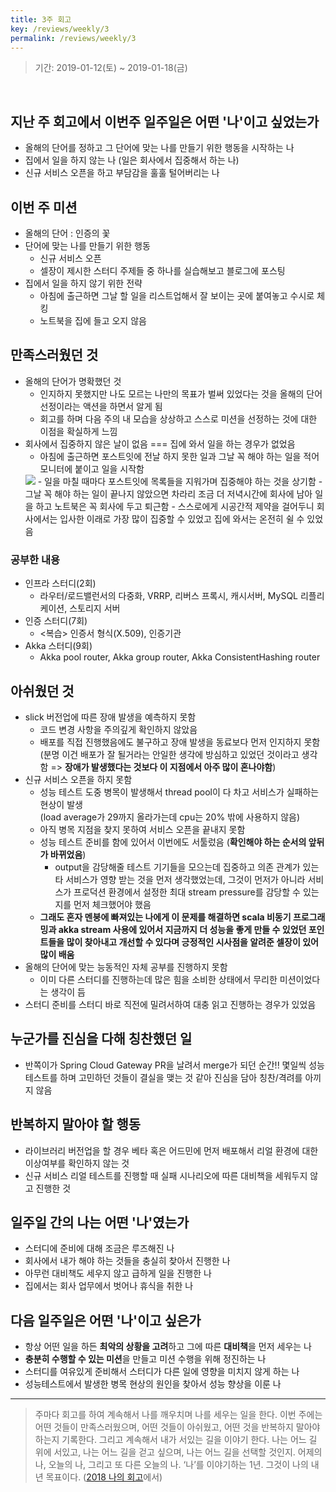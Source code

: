 ```yaml
---
title: 3주 회고
key: /reviews/weekly/3
permalink: /reviews/weekly/3
---
```


> 기간: 2019-01-12(토) ~ 2019-01-18(금)
<br/>

<!--more-->

## 지난 주 회고에서 이번주 일주일은 어떤 '나'이고 싶었는가
- 올해의 단어를 정하고 그 단어에 맞는 나를 만들기 위한 행동을 시작하는 나
- 집에서 일을 하지 않는 나 (일은 회사에서 집중해서 하는 나)
- 신규 서비스 오픈을 하고 부담감을 훌훌 털어버리는 나

## 이번 주 미션
- 올해의 단어 : 인증의 꽃
- 단어에 맞는 나를 만들기 위한 행동
  - 신규 서비스 오픈
  - 셀장이 제시한 스터디 주제들 중 하나를 실습해보고 블로그에 포스팅
- 집에서 일을 하지 않기 위한 전략
  - 아침에 출근하면 그날 할 일을 리스트업해서 잘 보이는 곳에 붙여놓고 수시로 체킹
  - 노트북을 집에 들고 오지 않음

## 만족스러웠던 것
- 올해의 단어가 명확했던 것
  - 인지하지 못했지만 나도 모르는 나만의 목표가 벌써 있었다는 것을 올해의 단어 선정이라는 액션을 하면서 알게 됨
  - 회고를 하며 다음 주의 내 모습을 상상하고 스스로 미션을 선정하는 것에 대한 이점을 확실하게 느낌
- 회사에서 집중하지 않은 날이 없음 === 집에 와서 일을 하는 경우가 없었음
  - 아침에 출근하면 포스트잇에 전날 하지 못한 일과 그날 꼭 해야 하는 일을 적어 모니터에 붙이고 일을 시작함<br/>
  <img src="https://github.com/ssosso/ssosso.github.io/blob/master/_posts/.images/3%EC%A3%BC-%ED%9A%8C%EA%B3%A0_1.jpeg?raw=true"/>
  - 일을 마칠 때마다 포스트잇에 목록들을 지워가며 집중해야 하는 것을 상기함
  - 그날 꼭 해야 하는 일이 끝나지 않았으면 차라리 조금 더 저녁시간에 회사에 남아 일을 하고 노트북은 꼭 회사에 두고 퇴근함
  - 스스로에게 시공간적 제약을 걸어두니 회사에서는 입사한 이래로 가장 많이 집중할 수 있었고 집에 와서는 온전히 쉴 수 있었음

### 공부한 내용
- 인프라 스터디(2회)
  - 라우터/로드밸런서의 다중화, VRRP, 리버스 프록시, 캐시서버, MySQL 리플리케이션, 스토리지 서버
- 인증 스터디(7회)
  - <복습> 인증서 형식(X.509), 인증기관
- Akka 스터디(9회)
  - Akka pool router, Akka group router, Akka ConsistentHashing router

## 아쉬웠던 것
- slick 버전업에 따른 장애 발생을 예측하지 못함
  - 코드 변경 사항을 주의깊게 확인하지 않았음
  - 배포를 직접 진행했음에도 불구하고 장애 발생을 동료보다 먼저 인지하지 못함 (분명 이건 배포가 잘 될거라는 안일한 생각에 방심하고 있었던 것이라고 생각함 => **장애가 발생했다는 것보다 이 지점에서 아주 많이 혼나야함**)
- 신규 서비스 오픈을 하지 못함
  - 성능 테스트 도중 병목이 발생해서 thread pool이 다 차고 서비스가 실패하는 현상이 발생<br/>
  (load average가 29까지 올라가는데 cpu는 20% 밖에 사용하지 않음)
  - 아직 병목 지점을 찾지 못하여 서비스 오픈을 끝내지 못함
  - 성능 테스트 준비를 함에 있어서 이번에도 서툴렀음 (**확인해야 하는 순서의 앞뒤가 바뀌었음**)
    - output을 감당해줄 테스트 기기들을 모으는데 집중하고 의존 관계가 있는 타 서비스가 영향 받는 것을 먼저 생각했었는데, 그것이 먼저가 아니라 서비스가 프로덕션 환경에서 설정한 최대 stream pressure를 감당할 수 있는지를 먼저 체크했어야 했음
  - **그래도 혼자 멘붕에 빠져있는 나에게 이 문제를 해결하면 scala 비동기 프로그래밍과 akka stream 사용에 있어서 지금까지 더 성능을 좋게 만들 수 있었던 포인트들을 많이 찾아내고 개선할 수 있다며 긍정적인 시사점을 알려준 셀장이 있어 많이 배움**
- 올해의 단어에 맞는 능동적인 자체 공부를 진행하지 못함
  - 이미 다른 스터디를 진행하는데 많은 힘을 소비한 상태에서 무리한 미션이었다는 생각이 듬
- 스터디 준비를 스터디 바로 직전에 밀려서하여 대충 읽고 진행하는 경우가 있었음

## 누군가를 진심을 다해 칭찬했던 일
- 반쪽이가 Spring Cloud Gateway PR을 날려서 merge가 되던 순간!! 몇일씩 성능테스트를 하며 고민하던 것들이 결실을 맺는 것 같아 진심을 담아 칭찬/격려를 아끼지 않음

## 반복하지 말아야 할 행동
- 라이브러리 버전업을 할 경우 베타 혹은 어드민에 먼저 배포해서 리얼 환경에 대한 이상여부를 확인하지 않는 것
- 신규 서비스 리얼 테스트를 진행할 때 실패 시나리오에 따른 대비책을 세워두지 않고 진행한 것

## 일주일 간의 나는 어떤 '나'였는가
- 스터디에 준비에 대해 조금은 루즈해진 나
- 회사에서 내가 해야 하는 것들을 충실히 찾아서 진행한 나
- 아무런 대비책도 세우지 않고 급하게 일을 진행한 나
- 집에서는 회사 업무에서 벗어나 휴식을 취한 나

## 다음 일주일은 어떤 '나'이고 싶은가
- 항상 어떤 일을 하든 **최악의 상황을 고려**하고 그에 따른 **대비책**을 먼저 세우는 나
- **충분히 수행할 수 있는 미션**을 만들고 미션 수행을 위해 정진하는 나
- 스터디를 여유있게 준비해서 스터디가 다른 일에 영향을 미치지 않게 하는 나
- 성능테스트에서 발생한 병목 현상의 원인을 찾아서 성능 향상을 이룬 나

----

> 주마다 회고를 하여 계속해서 나를 깨우치며 나를 세우는 일을 한다. 이번 주에는 어떤 것들이 만족스러웠으며, 어떤 것들이 아쉬웠고, 어떤 것을 반복하지 말아야 하는지 기록한다. 그리고 계속해서 내가 서있는 길을 이야기 한다. 나는 어느 길 위에 서있고, 나는 어느 길을 걷고 싶으며, 나는 어느 길을 선택할 것인지. 어제의 나, 오늘의 나, 그리고 또 다른 오늘의 나. ‘나’를 이야기하는 1년. 그것이 나의 내년 목표이다. ([2018 나의 회고](https://ssosso.github.io/2018/12/30/2018-%EB%82%98%EC%9D%98-%ED%9A%8C%EA%B3%A0.html)에서)
